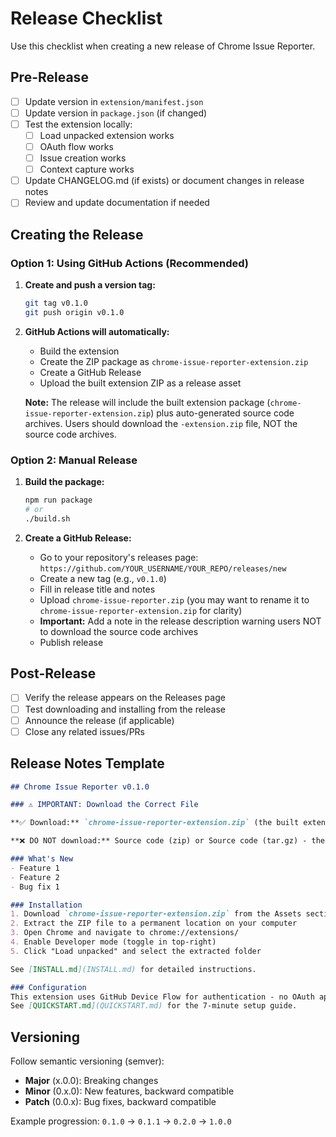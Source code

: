 # Release Checklist

Use this checklist when creating a new release of Chrome Issue Reporter.

## Pre-Release

- [ ] Update version in `extension/manifest.json`
- [ ] Update version in `package.json` (if changed)
- [ ] Test the extension locally:
  - [ ] Load unpacked extension works
  - [ ] OAuth flow works
  - [ ] Issue creation works
  - [ ] Context capture works
- [ ] Update CHANGELOG.md (if exists) or document changes in release notes
- [ ] Review and update documentation if needed

## Creating the Release

### Option 1: Using GitHub Actions (Recommended)

1. **Create and push a version tag:**
   ```bash
   git tag v0.1.0
   git push origin v0.1.0
   ```

2. **GitHub Actions will automatically:**
   - Build the extension
   - Create the ZIP package as `chrome-issue-reporter-extension.zip`
   - Create a GitHub Release
   - Upload the built extension ZIP as a release asset
   
   **Note:** The release will include the built extension package (`chrome-issue-reporter-extension.zip`) plus auto-generated source code archives. Users should download the `-extension.zip` file, NOT the source code archives.

### Option 2: Manual Release

1. **Build the package:**
   ```bash
   npm run package
   # or
   ./build.sh
   ```

2. **Create a GitHub Release:**
   - Go to your repository's releases page: `https://github.com/YOUR_USERNAME/YOUR_REPO/releases/new`
   - Create a new tag (e.g., `v0.1.0`)
   - Fill in release title and notes
   - Upload `chrome-issue-reporter.zip` (you may want to rename it to `chrome-issue-reporter-extension.zip` for clarity)
   - **Important:** Add a note in the release description warning users NOT to download the source code archives
   - Publish release

## Post-Release

- [ ] Verify the release appears on the Releases page
- [ ] Test downloading and installing from the release
- [ ] Announce the release (if applicable)
- [ ] Close any related issues/PRs

## Release Notes Template

```markdown
## Chrome Issue Reporter v0.1.0

### ⚠️ IMPORTANT: Download the Correct File

**✅ Download:** `chrome-issue-reporter-extension.zip` (the built extension package)

**❌ DO NOT download:** Source code (zip) or Source code (tar.gz) - these are the repository files and will NOT work as a Chrome extension!

### What's New
- Feature 1
- Feature 2
- Bug fix 1

### Installation
1. Download `chrome-issue-reporter-extension.zip` from the Assets section below
2. Extract the ZIP file to a permanent location on your computer
3. Open Chrome and navigate to chrome://extensions/
4. Enable Developer mode (toggle in top-right)
5. Click "Load unpacked" and select the extracted folder

See [INSTALL.md](INSTALL.md) for detailed instructions.

### Configuration
This extension uses GitHub Device Flow for authentication - no OAuth app setup required! 
See [QUICKSTART.md](QUICKSTART.md) for the 7-minute setup guide.
```

## Versioning

Follow semantic versioning (semver):
- **Major** (x.0.0): Breaking changes
- **Minor** (0.x.0): New features, backward compatible
- **Patch** (0.0.x): Bug fixes, backward compatible

Example progression: `0.1.0` → `0.1.1` → `0.2.0` → `1.0.0`
